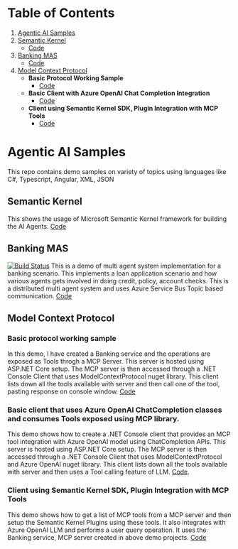 # Table of Contents

1. [Agentic AI Samples](#agentic-ai-samples)
2. [Semantic Kernel](#semantic-kernel)
   - [Code](https://github.com/pravinchandankhede/agenticai/tree/main/src/SemanticKernel)
3. [Banking MAS](#banking-mas)
   - [Code](https://github.com/pravinchandankhede/agenticai/tree/main/src/Banking-Multi-Agent-System-Demo)
4. [Model Context Protocol](#model-context-protocol)
   - **Basic Protocol Working Sample**
     - [Code](https://github.com/pravinchandankhede/agenticai/tree/main/src/model-context-protocol-demo)
   - **Basic Client with Azure OpenAI Chat Completion Integration**
     - [Code](https://github.com/pravinchandankhede/agenticai/tree/main/src/model-context-protocol-demo/Clients/MCPAzureOpenAIClient)
   - **Client using Semantic Kernel SDK, Plugin Integration with MCP Tools**
     - [Code](https://github.com/pravinchandankhede/agenticai/tree/main/src/model-context-protocol-demo/Clients/MCPSemanticKernelClient)

# Agentic AI Samples
This repo contains demo samples on variety of topics using languages like C#, Typescript, Angular, XML, JSON

## Semantic Kernel
This shows the usage of Microsoft Semantic Kernel framework for building the AI Agents.
[Code](https://github.com/pravinchandankhede/agenticai/tree/main/src/SemanticKernel)

## Banking MAS
[![Build Status](https://github.com/pravinchandankhede/agenticai/actions/workflows/dotnet.yml/badge.svg)](https://github.com/pravinchandankhede/agenticai/actions/workflows/dotnet.yml)
This is a demo of multi agent system implementation for a banking scenario. This implements a loan application scenario and how various agents gets involved in doing credit, policy, account checks. This is a distributed multi agent system and uses Azure Service Bus Topic based communication.
[Code](https://github.com/pravinchandankhede/agenticai/tree/main/src/Banking-Multi-Agent-System-Demo)

## Model Context Protocol

### Basic protocol working sample
In this demo, I have created a Banking service and the operations are exposed as Tools throgh a MCP Server. This server is hosted using ASP.NET Core setup. The MCP server is then accessed through a .NET Console Client that uses ModelContextProtocol nuget library. This client lists down all the tools available with server and then call one of the tool, pasting response on console window.
[Code](https://github.com/pravinchandankhede/agenticai/tree/main/src/model-context-protocol-demo)

### Basic client that uses Azure OpenAI ChatCompletion classes and consumes Tools exposed using MCP library.
This demo shows how to create a .NET Console client that provides an MCP tool integration with Azure OpenAI model using ChatCompletion APIs. This server is hosted using ASP.NET Core setup. The MCP server is then accessed through a .NET Console Client that uses ModelContextProtocol and Azure OpenAI nuget library. This client lists down all the tools available with server and then uses a Tool calling feature of LLM.
[Code](https://github.com/pravinchandankhede/agenticai/tree/main/src/model-context-protocol-demo/Clients/MCPAzureOpenAIClient).

### Client using Semantic Kernel SDK, Plugin Integration with MCP Tools
This demo shows how to get a list of MCP tools from a MCP server and then setup the Semantic Kernel Plugins using these tools. It also integrates with Azure OpenAI LLM and performs a user query operation. It uses the Banking service, MCP server created in above demo projects. 
[Code](https://github.com/pravinchandankhede/agenticai/tree/main/src/model-context-protocol-demo/Clients/MCPSemanticKernelClient)

